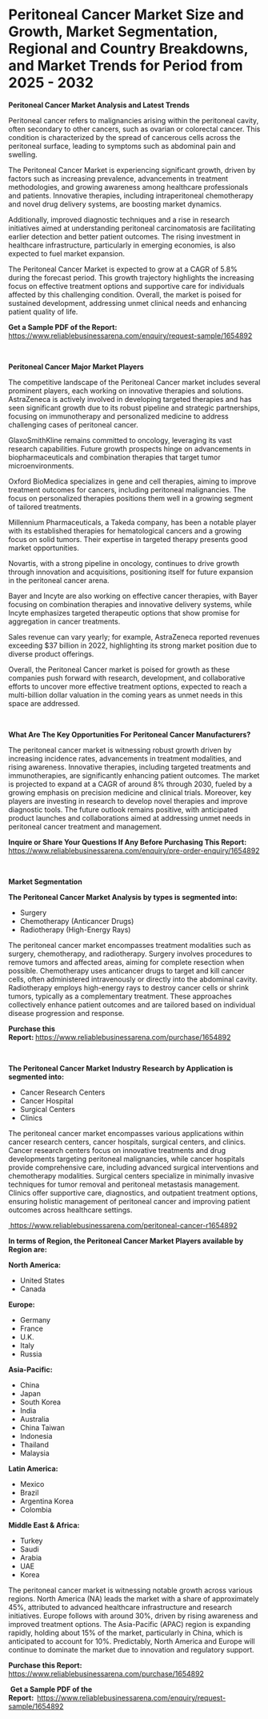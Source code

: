 <p><h1>Peritoneal Cancer Market Size and Growth, Market Segmentation, Regional and Country Breakdowns, and Market Trends for Period from 2025 -  2032</h1></p><p><strong>Peritoneal Cancer Market Analysis and Latest Trends</strong></p>
<p><p>Peritoneal cancer refers to malignancies arising within the peritoneal cavity, often secondary to other cancers, such as ovarian or colorectal cancer. This condition is characterized by the spread of cancerous cells across the peritoneal surface, leading to symptoms such as abdominal pain and swelling.</p><p>The Peritoneal Cancer Market is experiencing significant growth, driven by factors such as increasing prevalence, advancements in treatment methodologies, and growing awareness among healthcare professionals and patients. Innovative therapies, including intraperitoneal chemotherapy and novel drug delivery systems, are boosting market dynamics. </p><p>Additionally, improved diagnostic techniques and a rise in research initiatives aimed at understanding peritoneal carcinomatosis are facilitating earlier detection and better patient outcomes. The rising investment in healthcare infrastructure, particularly in emerging economies, is also expected to fuel market expansion.</p><p>The Peritoneal Cancer Market is expected to grow at a CAGR of 5.8% during the forecast period. This growth trajectory highlights the increasing focus on effective treatment options and supportive care for individuals affected by this challenging condition. Overall, the market is poised for sustained development, addressing unmet clinical needs and enhancing patient quality of life.</p></p>
<p><strong>Get a Sample PDF of the Report:&nbsp;</strong> <a href="https://www.reliablebusinessarena.com/enquiry/request-sample/1654892?utm_campaign=2146&utm_medium=2&utm_source=Github&utm_content=ia&utm_term=18042025&utm_id=peritoneal-cancer">https://www.reliablebusinessarena.com/enquiry/request-sample/1654892</a></p>
<p>&nbsp;</p>
<p><strong>Peritoneal Cancer Major Market Players</strong></p>
<p><p>The competitive landscape of the Peritoneal Cancer market includes several prominent players, each working on innovative therapies and solutions. AstraZeneca is actively involved in developing targeted therapies and has seen significant growth due to its robust pipeline and strategic partnerships, focusing on immunotherapy and personalized medicine to address challenging cases of peritoneal cancer.</p><p>GlaxoSmithKline remains committed to oncology, leveraging its vast research capabilities. Future growth prospects hinge on advancements in biopharmaceuticals and combination therapies that target tumor microenvironments.</p><p>Oxford BioMedica specializes in gene and cell therapies, aiming to improve treatment outcomes for cancers, including peritoneal malignancies. The focus on personalized therapies positions them well in a growing segment of tailored treatments.</p><p>Millennium Pharmaceuticals, a Takeda company, has been a notable player with its established therapies for hematological cancers and a growing focus on solid tumors. Their expertise in targeted therapy presents good market opportunities.</p><p>Novartis, with a strong pipeline in oncology, continues to drive growth through innovation and acquisitions, positioning itself for future expansion in the peritoneal cancer arena.</p><p>Bayer and Incyte are also working on effective cancer therapies, with Bayer focusing on combination therapies and innovative delivery systems, while Incyte emphasizes targeted therapeutic options that show promise for aggregation in cancer treatments.</p><p>Sales revenue can vary yearly; for example, AstraZeneca reported revenues exceeding $37 billion in 2022, highlighting its strong market position due to diverse product offerings.</p><p>Overall, the Peritoneal Cancer market is poised for growth as these companies push forward with research, development, and collaborative efforts to uncover more effective treatment options, expected to reach a multi-billion dollar valuation in the coming years as unmet needs in this space are addressed.</p></p>
<p>&nbsp;</p>
<p><strong>What Are The Key Opportunities For Peritoneal Cancer Manufacturers?</strong></p>
<p><p>The peritoneal cancer market is witnessing robust growth driven by increasing incidence rates, advancements in treatment modalities, and rising awareness. Innovative therapies, including targeted treatments and immunotherapies, are significantly enhancing patient outcomes. The market is projected to expand at a CAGR of around 8% through 2030, fueled by a growing emphasis on precision medicine and clinical trials. Moreover, key players are investing in research to develop novel therapies and improve diagnostic tools. The future outlook remains positive, with anticipated product launches and collaborations aimed at addressing unmet needs in peritoneal cancer treatment and management.</p></p>
<p><strong>Inquire or Share Your Questions If Any Before Purchasing This Report:</strong> <a href="https://www.reliablebusinessarena.com/enquiry/pre-order-enquiry/1654892?utm_campaign=2146&utm_medium=2&utm_source=Github&utm_content=ia&utm_term=18042025&utm_id=peritoneal-cancer">https://www.reliablebusinessarena.com/enquiry/pre-order-enquiry/1654892</a></p>
<p>&nbsp;</p>
<p><strong>Market Segmentation</strong></p>
<p><strong>The Peritoneal Cancer Market Analysis by types is segmented into:</strong></p>
<p><ul><li>Surgery</li><li>Chemotherapy (Anticancer Drugs)</li><li>Radiotherapy (High-Energy Rays)</li></ul></p>
<p><p>The peritoneal cancer market encompasses treatment modalities such as surgery, chemotherapy, and radiotherapy. Surgery involves procedures to remove tumors and affected areas, aiming for complete resection when possible. Chemotherapy uses anticancer drugs to target and kill cancer cells, often administered intravenously or directly into the abdominal cavity. Radiotherapy employs high-energy rays to destroy cancer cells or shrink tumors, typically as a complementary treatment. These approaches collectively enhance patient outcomes and are tailored based on individual disease progression and response.</p></p>
<p><strong>Purchase this Report:&nbsp;</strong><a href="https://www.reliablebusinessarena.com/purchase/1654892?utm_campaign=2146&utm_medium=2&utm_source=Github&utm_content=ia&utm_term=18042025&utm_id=peritoneal-cancer">https://www.reliablebusinessarena.com/purchase/1654892</a></p>
<p>&nbsp;</p>
<p><strong>The Peritoneal Cancer Market Industry Research by Application is segmented into:</strong></p>
<p><ul><li>Cancer Research Centers</li><li>Cancer Hospital</li><li>Surgical Centers</li><li>Clinics</li></ul></p>
<p><p>The peritoneal cancer market encompasses various applications within cancer research centers, cancer hospitals, surgical centers, and clinics. Cancer research centers focus on innovative treatments and drug developments targeting peritoneal malignancies, while cancer hospitals provide comprehensive care, including advanced surgical interventions and chemotherapy modalities. Surgical centers specialize in minimally invasive techniques for tumor removal and peritoneal metastasis management. Clinics offer supportive care, diagnostics, and outpatient treatment options, ensuring holistic management of peritoneal cancer and improving patient outcomes across healthcare settings.</p></p>
<p><a href="https://www.reliablebusinessarena.com/peritoneal-cancer-r1654892?utm_campaign=2146&utm_medium=2&utm_source=Github&utm_content=ia&utm_term=18042025&utm_id=peritoneal-cancer">&nbsp;https://www.reliablebusinessarena.com/peritoneal-cancer-r1654892</a></p>
<p><strong>In terms of Region, the Peritoneal Cancer Market Players available by Region are:</strong></p>
<p>
    <p> <strong> North America: </strong>
        <ul>
            <li>United States</li>
            <li>Canada</li>
        </ul>
        </p> 
    <p> <strong> Europe: </strong>
        <ul>
            <li>Germany</li>
            <li>France</li>
            <li>U.K.</li>
            <li>Italy</li>
            <li>Russia</li>
        </ul>
        </p> 
    <p> <strong> Asia-Pacific: </strong>
        <ul>
            <li>China</li>
            <li>Japan</li>
            <li>South Korea</li>
            <li>India</li>
            <li>Australia</li>
            <li>China Taiwan</li>
            <li>Indonesia</li>
            <li>Thailand</li>
            <li>Malaysia</li>
        </ul>
        </p> 
    <p> <strong> Latin America: </strong>
        <ul>
            <li>Mexico</li>
            <li>Brazil</li>
            <li>Argentina Korea</li>
            <li>Colombia</li>
        </ul>
        </p> 
    <p> <strong> Middle East & Africa: </strong>
        <ul>
            <li>Turkey</li>
            <li>Saudi</li>
            <li>Arabia</li>
            <li>UAE</li>
            <li>Korea</li>
        </ul>
    </p>
    </p>
<p><p>The peritoneal cancer market is witnessing notable growth across various regions. North America (NA) leads the market with a share of approximately 45%, attributed to advanced healthcare infrastructure and research initiatives. Europe follows with around 30%, driven by rising awareness and improved treatment options. The Asia-Pacific (APAC) region is expanding rapidly, holding about 15% of the market, particularly in China, which is anticipated to account for 10%. Predictably, North America and Europe will continue to dominate the market due to innovation and regulatory support.</p></p>
<p><strong>Purchase this Report: </strong><a href="https://www.reliablebusinessarena.com/purchase/1654892?utm_campaign=2146&utm_medium=2&utm_source=Github&utm_content=ia&utm_term=18042025&utm_id=peritoneal-cancer">https://www.reliablebusinessarena.com/purchase/1654892</a></p>
<p>&nbsp;<strong>Get a Sample PDF of the Report:&nbsp;&nbsp;</strong><a href="https://www.reliablebusinessarena.com/enquiry/request-sample/1654892?utm_campaign=2146&utm_medium=2&utm_source=Github&utm_content=ia&utm_term=18042025&utm_id=peritoneal-cancer">https://www.reliablebusinessarena.com/enquiry/request-sample/1654892</a></p>
<p><strong></strong></p>
<p><p></p><p></p><p></p></p>